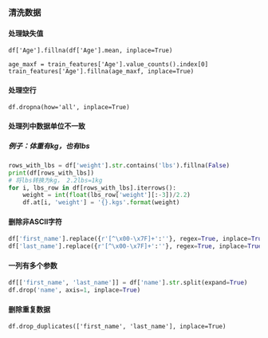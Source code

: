 ### 清洗数据

#### 处理缺失值

`df['Age'].fillna(df['Age'].mean, inplace=True)`

```age_maxf = train_features['Age'].value_counts().index[0]
age_maxf = train_features['Age'].value_counts().index[0]
train_features['Age'].fillna(age_maxf, inplace=True)
```

#### 处理空行

`df.dropna(how='all', inplace=True)`

#### 处理列中数据单位不一致

##### 例子：体重有kg，也有lbs

```python
rows_with_lbs = df['weight'].str.contains('lbs').fillna(False)
print(df[rows_with_lbs])
# 将lbs转换为kg， 2.2lbs=1kg
for i, lbs_row in df[rows_with_lbs].iterrows():
	weight = int(float(lbs_row['weight'][:-3])/2.2)
	df.at[i, 'weight'] = '{}.kgs'.format(weight)
```

#### 删除非ASCII字符

```python
df['first_name'].replace({r'[^\x00-\x7F]+':''}, regex=True, inplace=True)
df['last_name'].replace({r'[^\x00-\x7F]+':''}, regex=True, inplace=True)
```

#### 一列有多个参数

```python
df[['first_name', 'last_name']] = df['name'].str.split(expand=True)
df.drop('name', axis=1, inplace=True)
```

#### 删除重复数据

`df.drop_duplicates(['first_name', 'last_name'], inplace=True)`
